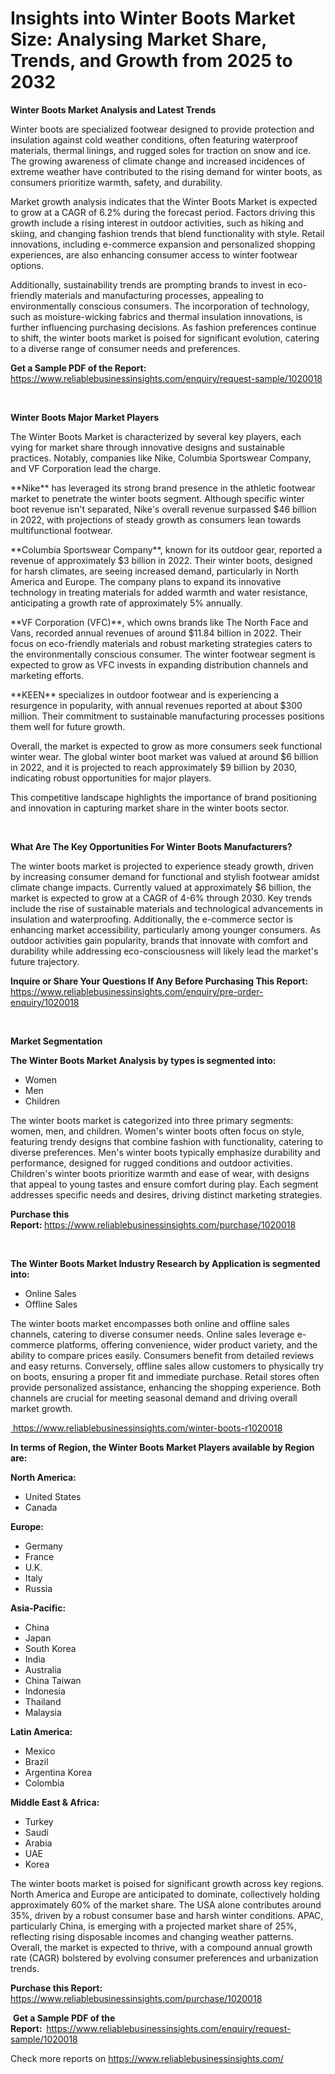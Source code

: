 <p><h1>Insights into Winter Boots Market Size: Analysing Market Share, Trends, and Growth from 2025 to 2032</h1></p><p><strong>Winter Boots Market Analysis and Latest Trends</strong></p>
<p><p>Winter boots are specialized footwear designed to provide protection and insulation against cold weather conditions, often featuring waterproof materials, thermal linings, and rugged soles for traction on snow and ice. The growing awareness of climate change and increased incidences of extreme weather have contributed to the rising demand for winter boots, as consumers prioritize warmth, safety, and durability.</p><p>Market growth analysis indicates that the Winter Boots Market is expected to grow at a CAGR of 6.2% during the forecast period. Factors driving this growth include a rising interest in outdoor activities, such as hiking and skiing, and changing fashion trends that blend functionality with style. Retail innovations, including e-commerce expansion and personalized shopping experiences, are also enhancing consumer access to winter footwear options.</p><p>Additionally, sustainability trends are prompting brands to invest in eco-friendly materials and manufacturing processes, appealing to environmentally conscious consumers. The incorporation of technology, such as moisture-wicking fabrics and thermal insulation innovations, is further influencing purchasing decisions. As fashion preferences continue to shift, the winter boots market is poised for significant evolution, catering to a diverse range of consumer needs and preferences.</p></p>
<p><strong>Get a Sample PDF of the Report:&nbsp;</strong> <a href="https://www.reliablebusinessinsights.com/enquiry/request-sample/1020018?utm_campaign=3273&utm_medium=2&utm_source=Github&utm_content=ia&utm_term=05042025&utm_id=winter-boots">https://www.reliablebusinessinsights.com/enquiry/request-sample/1020018</a></p>
<p>&nbsp;</p>
<p><strong>Winter Boots Major Market Players</strong></p>
<p><p>The Winter Boots Market is characterized by several key players, each vying for market share through innovative designs and sustainable practices. Notably, companies like Nike, Columbia Sportswear Company, and VF Corporation lead the charge.</p><p>**Nike** has leveraged its strong brand presence in the athletic footwear market to penetrate the winter boots segment. Although specific winter boot revenue isn't separated, Nike's overall revenue surpassed $46 billion in 2022, with projections of steady growth as consumers lean towards multifunctional footwear. </p><p>**Columbia Sportswear Company**, known for its outdoor gear, reported a revenue of approximately $3 billion in 2022. Their winter boots, designed for harsh climates, are seeing increased demand, particularly in North America and Europe. The company plans to expand its innovative technology in treating materials for added warmth and water resistance, anticipating a growth rate of approximately 5% annually.</p><p>**VF Corporation (VFC)**, which owns brands like The North Face and Vans, recorded annual revenues of around $11.84 billion in 2022. Their focus on eco-friendly materials and robust marketing strategies caters to the environmentally conscious consumer. The winter footwear segment is expected to grow as VFC invests in expanding distribution channels and marketing efforts.</p><p>**KEEN** specializes in outdoor footwear and is experiencing a resurgence in popularity, with annual revenues reported at about $300 million. Their commitment to sustainable manufacturing processes positions them well for future growth.</p><p>Overall, the market is expected to grow as more consumers seek functional winter wear. The global winter boot market was valued at around $6 billion in 2022, and it is projected to reach approximately $9 billion by 2030, indicating robust opportunities for major players. </p><p>This competitive landscape highlights the importance of brand positioning and innovation in capturing market share in the winter boots sector.</p></p>
<p>&nbsp;</p>
<p><strong>What Are The Key Opportunities For Winter Boots Manufacturers?</strong></p>
<p><p>The winter boots market is projected to experience steady growth, driven by increasing consumer demand for functional and stylish footwear amidst climate change impacts. Currently valued at approximately $6 billion, the market is expected to grow at a CAGR of 4-6% through 2030. Key trends include the rise of sustainable materials and technological advancements in insulation and waterproofing. Additionally, the e-commerce sector is enhancing market accessibility, particularly among younger consumers. As outdoor activities gain popularity, brands that innovate with comfort and durability while addressing eco-consciousness will likely lead the market's future trajectory.</p></p>
<p><strong>Inquire or Share Your Questions If Any Before Purchasing This Report:</strong> <a href="https://www.reliablebusinessinsights.com/enquiry/pre-order-enquiry/1020018?utm_campaign=3273&utm_medium=2&utm_source=Github&utm_content=ia&utm_term=05042025&utm_id=winter-boots">https://www.reliablebusinessinsights.com/enquiry/pre-order-enquiry/1020018</a></p>
<p>&nbsp;</p>
<p><strong>Market Segmentation</strong></p>
<p><strong>The Winter Boots Market Analysis by types is segmented into:</strong></p>
<p><ul><li>Women</li><li>Men</li><li>Children</li></ul></p>
<p><p>The winter boots market is categorized into three primary segments: women, men, and children. Women's winter boots often focus on style, featuring trendy designs that combine fashion with functionality, catering to diverse preferences. Men's winter boots typically emphasize durability and performance, designed for rugged conditions and outdoor activities. Children's winter boots prioritize warmth and ease of wear, with designs that appeal to young tastes and ensure comfort during play. Each segment addresses specific needs and desires, driving distinct marketing strategies.</p></p>
<p><strong>Purchase this Report:&nbsp;</strong><a href="https://www.reliablebusinessinsights.com/purchase/1020018?utm_campaign=3273&utm_medium=2&utm_source=Github&utm_content=ia&utm_term=05042025&utm_id=winter-boots">https://www.reliablebusinessinsights.com/purchase/1020018</a></p>
<p>&nbsp;</p>
<p><strong>The Winter Boots Market Industry Research by Application is segmented into:</strong></p>
<p><ul><li>Online Sales</li><li>Offline Sales</li></ul></p>
<p><p>The winter boots market encompasses both online and offline sales channels, catering to diverse consumer needs. Online sales leverage e-commerce platforms, offering convenience, wider product variety, and the ability to compare prices easily. Consumers benefit from detailed reviews and easy returns. Conversely, offline sales allow customers to physically try on boots, ensuring a proper fit and immediate purchase. Retail stores often provide personalized assistance, enhancing the shopping experience. Both channels are crucial for meeting seasonal demand and driving overall market growth.</p></p>
<p><a href="https://www.reliablebusinessinsights.com/winter-boots-r1020018?utm_campaign=3273&utm_medium=2&utm_source=Github&utm_content=ia&utm_term=05042025&utm_id=winter-boots">&nbsp;https://www.reliablebusinessinsights.com/winter-boots-r1020018</a></p>
<p><strong>In terms of Region, the Winter Boots Market Players available by Region are:</strong></p>
<p>
    <p> <strong> North America: </strong>
        <ul>
            <li>United States</li>
            <li>Canada</li>
        </ul>
        </p> 
    <p> <strong> Europe: </strong>
        <ul>
            <li>Germany</li>
            <li>France</li>
            <li>U.K.</li>
            <li>Italy</li>
            <li>Russia</li>
        </ul>
        </p> 
    <p> <strong> Asia-Pacific: </strong>
        <ul>
            <li>China</li>
            <li>Japan</li>
            <li>South Korea</li>
            <li>India</li>
            <li>Australia</li>
            <li>China Taiwan</li>
            <li>Indonesia</li>
            <li>Thailand</li>
            <li>Malaysia</li>
        </ul>
        </p> 
    <p> <strong> Latin America: </strong>
        <ul>
            <li>Mexico</li>
            <li>Brazil</li>
            <li>Argentina Korea</li>
            <li>Colombia</li>
        </ul>
        </p> 
    <p> <strong> Middle East & Africa: </strong>
        <ul>
            <li>Turkey</li>
            <li>Saudi</li>
            <li>Arabia</li>
            <li>UAE</li>
            <li>Korea</li>
        </ul>
    </p>
    </p>
<p><p>The winter boots market is poised for significant growth across key regions. North America and Europe are anticipated to dominate, collectively holding approximately 60% of the market share. The USA alone contributes around 35%, driven by a robust consumer base and harsh winter conditions. APAC, particularly China, is emerging with a projected market share of 25%, reflecting rising disposable incomes and changing weather patterns. Overall, the market is expected to thrive, with a compound annual growth rate (CAGR) bolstered by evolving consumer preferences and urbanization trends.</p></p>
<p><strong>Purchase this Report: </strong><a href="https://www.reliablebusinessinsights.com/purchase/1020018?utm_campaign=3273&utm_medium=2&utm_source=Github&utm_content=ia&utm_term=05042025&utm_id=winter-boots">https://www.reliablebusinessinsights.com/purchase/1020018</a></p>
<p>&nbsp;<strong>Get a Sample PDF of the Report:&nbsp;&nbsp;</strong><a href="https://www.reliablebusinessinsights.com/enquiry/request-sample/1020018?utm_campaign=3273&utm_medium=2&utm_source=Github&utm_content=ia&utm_term=05042025&utm_id=winter-boots">https://www.reliablebusinessinsights.com/enquiry/request-sample/1020018</a></p>
<p><strong></strong></p>
<p>Check more reports on <a href="https://www.reliablebusinessinsights.com/?utm_campaign=3273&utm_medium=2&utm_source=Github&utm_content=ia&utm_term=05042025&utm_id=winter-boots">https://www.reliablebusinessinsights.com/</a></p>